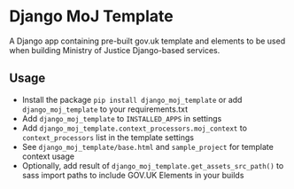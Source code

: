 Django MoJ Template
===================

A Django app containing pre-built gov.uk template and elements
to be used when building Ministry of Justice Django-based services.

Usage
-----

* Install the package `pip install django_moj_template` or add `django_moj_template` to your requirements.txt
* Add `django_moj_template` to `INSTALLED_APPS` in settings
* Add `django_moj_template.context_processors.moj_context` to `context_processors` list in the template settings
* See `django_moj_template/base.html` and `sample_project` for template context usage
* Optionally, add result of `django_moj_template.get_assets_src_path()` to sass import paths to include GOV.UK Elements in your builds
